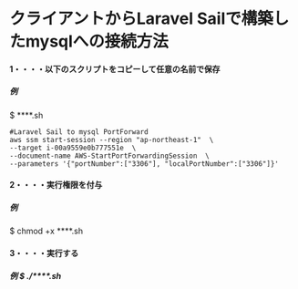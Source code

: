 # クライアントからLaravel Sailで構築したmysqlへの接続方法

#### 1・・・・以下のスクリプトをコピーして任意の名前で保存
##### 例  
$ ****.sh

```
#Laravel Sail to mysql PortForward
aws ssm start-session --region "ap-northeast-1"  \
--target i-00a9559e0b777551e  \
--document-name AWS-StartPortForwardingSession  \
--parameters '{"portNumber":["3306"], "localPortNumber":["3306"]}'
```

#### 2・・・・実行権限を付与
##### 例  
$ chmod +x ****.sh

#### 3・・・・実行する
##### 例  $ ./****.sh



